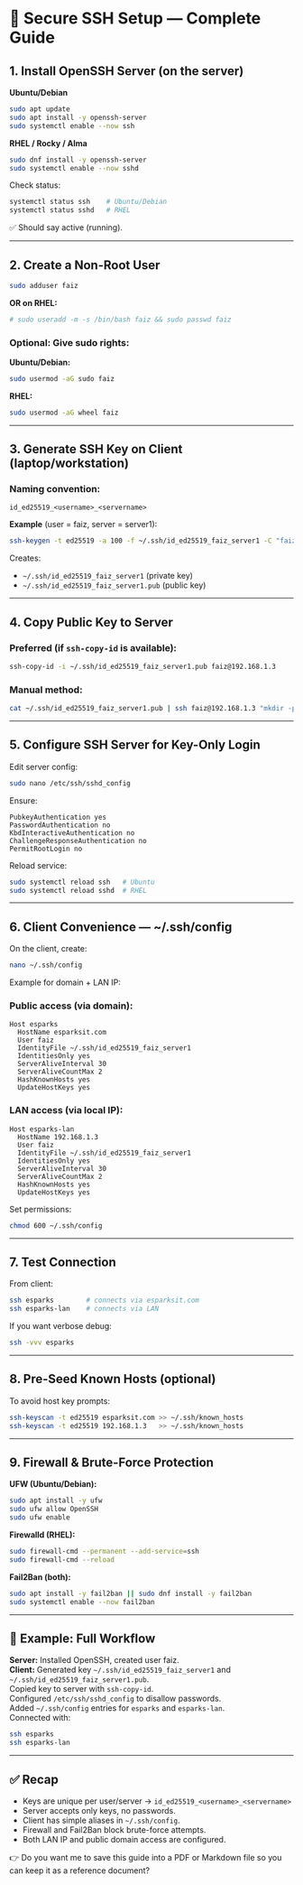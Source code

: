 
# 🔐 Secure SSH Setup — Complete Guide

## 1. Install OpenSSH Server (on the server)

**Ubuntu/Debian**  
```bash
sudo apt update  
sudo apt install -y openssh-server  
sudo systemctl enable --now ssh
```

**RHEL / Rocky / Alma**  
```bash
sudo dnf install -y openssh-server  
sudo systemctl enable --now sshd
```

Check status:  
```bash
systemctl status ssh    # Ubuntu/Debian  
systemctl status sshd   # RHEL
```

✅ Should say active (running).

---

## 2. Create a Non-Root User

```bash
sudo adduser faiz
```

**OR on RHEL:**  
```bash
# sudo useradd -m -s /bin/bash faiz && sudo passwd faiz
```

### Optional: Give sudo rights:

**Ubuntu/Debian:**  
```bash
sudo usermod -aG sudo faiz
```

**RHEL:**  
```bash
sudo usermod -aG wheel faiz
```

---

## 3. Generate SSH Key on Client (laptop/workstation)

### Naming convention:
`id_ed25519_<username>_<servername>`

**Example** (user = faiz, server = server1):
```bash
ssh-keygen -t ed25519 -a 100 -f ~/.ssh/id_ed25519_faiz_server1 -C "faiz@server1"
```

Creates:
- `~/.ssh/id_ed25519_faiz_server1` (private key)
- `~/.ssh/id_ed25519_faiz_server1.pub` (public key)

---

## 4. Copy Public Key to Server

### Preferred (if `ssh-copy-id` is available):
```bash
ssh-copy-id -i ~/.ssh/id_ed25519_faiz_server1.pub faiz@192.168.1.3
```

### Manual method:
```bash
cat ~/.ssh/id_ed25519_faiz_server1.pub | ssh faiz@192.168.1.3 "mkdir -p ~/.ssh && chmod 700 ~/.ssh && cat >> ~/.ssh/authorized_keys && chmod 600 ~/.ssh/authorized_keys"
```

---

## 5. Configure SSH Server for Key-Only Login

Edit server config:
```bash
sudo nano /etc/ssh/sshd_config
```

Ensure:
```plaintext
PubkeyAuthentication yes
PasswordAuthentication no
KbdInteractiveAuthentication no
ChallengeResponseAuthentication no
PermitRootLogin no
```

Reload service:
```bash
sudo systemctl reload ssh   # Ubuntu  
sudo systemctl reload sshd  # RHEL
```

---

## 6. Client Convenience — ~/.ssh/config

On the client, create:
```bash
nano ~/.ssh/config
```

Example for domain + LAN IP:

### Public access (via domain):
```plaintext
Host esparks
  HostName esparksit.com
  User faiz
  IdentityFile ~/.ssh/id_ed25519_faiz_server1
  IdentitiesOnly yes
  ServerAliveInterval 30
  ServerAliveCountMax 2
  HashKnownHosts yes
  UpdateHostKeys yes
```

### LAN access (via local IP):
```plaintext
Host esparks-lan
  HostName 192.168.1.3
  User faiz
  IdentityFile ~/.ssh/id_ed25519_faiz_server1
  IdentitiesOnly yes
  ServerAliveInterval 30
  ServerAliveCountMax 2
  HashKnownHosts yes
  UpdateHostKeys yes
```

Set permissions:
```bash
chmod 600 ~/.ssh/config
```

---

## 7. Test Connection

From client:
```bash
ssh esparks        # connects via esparksit.com  
ssh esparks-lan    # connects via LAN
```

If you want verbose debug:
```bash
ssh -vvv esparks
```

---

## 8. Pre-Seed Known Hosts (optional)

To avoid host key prompts:
```bash
ssh-keyscan -t ed25519 esparksit.com >> ~/.ssh/known_hosts  
ssh-keyscan -t ed25519 192.168.1.3   >> ~/.ssh/known_hosts
```

---

## 9. Firewall & Brute-Force Protection

**UFW (Ubuntu/Debian):**
```bash
sudo apt install -y ufw  
sudo ufw allow OpenSSH  
sudo ufw enable
```

**Firewalld (RHEL):**
```bash
sudo firewall-cmd --permanent --add-service=ssh  
sudo firewall-cmd --reload
```

**Fail2Ban (both):**
```bash
sudo apt install -y fail2ban || sudo dnf install -y fail2ban  
sudo systemctl enable --now fail2ban
```

---

## 🔎 Example: Full Workflow

**Server:** Installed OpenSSH, created user faiz.  
**Client:** Generated key `~/.ssh/id_ed25519_faiz_server1` and `~/.ssh/id_ed25519_faiz_server1.pub`.  
Copied key to server with `ssh-copy-id`.  
Configured `/etc/ssh/sshd_config` to disallow passwords.  
Added `~/.ssh/config` entries for `esparks` and `esparks-lan`.  
Connected with:
```bash
ssh esparks  
ssh esparks-lan
```

---

## ✅ Recap

- Keys are unique per user/server → `id_ed25519_<username>_<servername>`
- Server accepts only keys, no passwords.
- Client has simple aliases in `~/.ssh/config`.
- Firewall and Fail2Ban block brute-force attempts.
- Both LAN IP and public domain access are configured.

👉 Do you want me to save this guide into a PDF or Markdown file so you can keep it as a reference document?